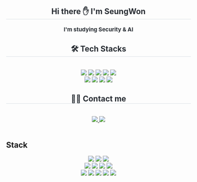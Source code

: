 <div align= "center"> 
    <h2 style="border-bottom: 1px solid #d8dee4; color: #282d33;"> Hi there ✋ I'm SeungWon </h2>  
    <div style="font-weight: 700; font-size: 15px; text-align: center; color: #282d33;"> I'm studying Security & AI </div> 
    </div>
    <div align= "center">
    <h2 style="border-bottom: 1px solid #d8dee4; color: #282d33;"> 🛠️ Tech Stacks </h2> <br> 
    <div style="margin: 0 auto; text-align: center;" align= "center"> <img src="https://img.shields.io/badge/Python-3776AB?style=flat-square&logo=Python&logoColor=white">
          <img src="https://img.shields.io/badge/C-A8B9CC?style=flat-square&logo=C&logoColor=white">
          <img src="https://img.shields.io/badge/Java-007396?style=flat-square&logo=Java&logoColor=white">
          <img src="https://img.shields.io/badge/Discord-5865F2?style=flat-square&logo=Discord&logoColor=white">
          <img src="https://img.shields.io/badge/Github-181717?style=flat-square&logo=Github&logoColor=white">
          <br/><img src="https://img.shields.io/badge/Linux-FCC624?style=flat-square&logo=Linux&logoColor=white">
          <img src="https://img.shields.io/badge/Matlab-0076a8?style=flat-square&logo=Matlab&logoColor=white">
          <img src="https://img.shields.io/badge/PyTorch-EE4C2C?style=flat-square&logo=PyTorch&logoColor=white">
          <img src="https://img.shields.io/badge/Tensorflow-FF6F00?style=flat-square&logo=Tensorflow&logoColor=white">
          </div>
    </div>
    <div align= "center">
    <h2 style="border-bottom: 1px solid #d8dee4; color: #282d33;"> 🧑‍💻 Contact me </h2> <br> 
    <div align= "center"> <a href=https://seungwon9201.tistory.com/> <img src="https://img.shields.io/badge/Tistory-000000?style=flat-square&logo=Tistory&logoColor=white&link=https://seungwon9201.tistory.com/"> </a>
         <a href=mailto:ey8967@gmail.com> <img src="https://img.shields.io/badge/Gmail-EA4335?style=flat-square&logo=Gmail&logoColor=white&link=mailto:ey8967@gmail.com"> </a>
          </div>  <br> 
    <div align= "center">  </div> 
    </div>
    


## Stack

<div align=center> 
  <img src="https://img.shields.io/badge/python-3776AB?style=for-the-badge&logo=python&logoColor=white">
  <img src="https://img.shields.io/badge/c-A8B9CC?style=for-the-badge&logo=C&logoColor=white"> 
  <img src="https://img.shields.io/badge/java-007396?style=for-the-badge&logo=java&logoColor=white"> 
  <br>
  
  <img src="https://img.shields.io/badge/Linux-FCC624?style=for-the-badge&logo=Linux&logoColor=white"> 
  <img src="https://img.shields.io/badge/KaliLinux-557C94?style=for-the-badge&logo=KaliLinux&logoColor=white"> 
  <img src="https://img.shields.io/badge/VMware-607078?style=for-the-badge&logo=VMware&logoColor=black"> 
  <img src="https://img.shields.io/badge/VirtualBox-2F61B4?style=for-the-badge&logo=VirtualBox&logoColor=white">
  <br>
  
  <img src="https://img.shields.io/badge/Ubuntu-E95420?style=for-the-badge&logo=Ubuntu&logoColor=white"> 
  <img src="https://img.shields.io/badge/Wireshark-1679A7?style=for-the-badge&logo=Wireshark&logoColor=white"> 
  <img src="https://img.shields.io/badge/BurpSuite-FF6633?style=for-the-badge&logo=BurpSuite&logoColor=white"> 
  <img src="https://img.shields.io/badge/MariaDB-003545?style=for-the-badge&logo=MariaDB&logoColor=white">
  <img src="https://img.shields.io/badge/Apache2-D22128?style=for-the-badge&logo=Apache&logoColor=white">
  <br>
 
</div>
